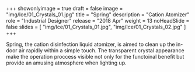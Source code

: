 +++
showonlyimage = true
draft = false
image = "img/Ice/01_Crystals_01.jpg"
title = "Spring"
description = "Cation Atomizer"
role = "Industrial Designer"
release = "2018 Apr"
weight = 13
noHeadSlide = false
slides = [
    "img/Ice/01_Crystals_01.jpg",
    "img/Ice/01_Crystals_02.jpg"
]
+++

Spring, the cation disinfection liquid atomizer, is aimed to clean up the in-door air rapidly within a simple touch. The transparent crystal appearance make the operation proccess visible not only for the functoinal benefit but provide an amusing atmosphere when lighting up.  
